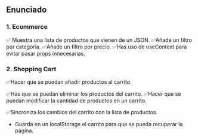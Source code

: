 ## Enunciado

### 1. Ecommerce

✅ Muestra una lista de productos que vienen de un JSON.
✅Añade un filtro por categoria.
✅Añade un filtro por precio.
✅Has uso de useContext para evitar pasar props innecesarias.

### 2. Shopping Cart

✅Hacer que se puedan añadir productos al carrito.

✅Has que se puedan eliminar los productos del carrito.
✅Hacer que se puedan modificar la cantidad de productos en un carrito.

✅Sincroniza los cambios del carrito con la lista de productos.
- Guarda en un localStorage el carrito para que se pueda recuperar la página.